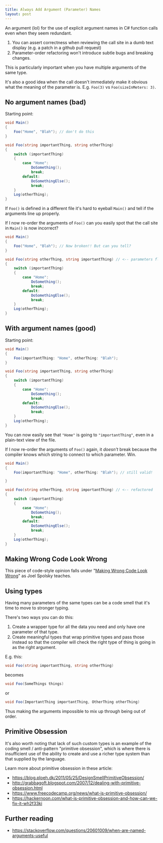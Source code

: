 ```yaml
---
title: Always Add Argument (Parameter) Names
layout: post
---
```


An argument (lol) for the use of explicit argument names in C# function calls even when they seem redundant.

1. You can assert correctness when reviewing the call site in a dumb text display (e.g. a patch in a github pull request)
2. Parameter-order refactoring won't introduce subtle bugs and breaking changes.

This is particularly important when you have multiple arguments of the same type.

It's also a good idea when the call doesn't immediately make it obvious what the meaning of the parameter is. E.g. `Foo(3)` vs `Foo(sizeInMeters: 3)`.

## No argument names (bad)

Starting point:

```c#
void Main()
{
	Foo("Home", "Blah"); // don't do this
}

void Foo(string importantThing, string otherThing)
{
	switch (importantThing)
	{
		case "Home":
			DoSomething();
			break;
		default:
			DoSomethingElse();
			break;
	}
	Log(otherThing);
}
```

If `Foo()` is defined in a different file it's hard to eyeball `Main()` and tell if the arguments line up properly.

If I now re-order the arguments of `Foo()` can you easily spot that the call site in `Main()` is now incorrect?

```c#
void Main()
{
	Foo("Home", "Blah"); // Now broken!! But can you tell?
}

void Foo(string otherThing, string importantThing) // <-- parameters flipped
{
	switch (importantThing)
	{
		case "Home":
			DoSomething();
			break;
		default:
			DoSomethingElse();
			break;
	}
	Log(otherThing);
}
```

## With argument names (good)

Starting point:

```c#
void Main()
{
	Foo(importantThing: "Home", otherThing: "Blah");
}

void Foo(string importantThing, string otherThing)
{
	switch (importantThing)
	{
		case "Home":
			DoSomething();
			break;
		default:
			DoSomethingElse();
			break;
	}
	Log(otherThing);
}
```

You can now easily see that `"Home"` is going to `"importantThing"`, even in a plain-text view of the file.

If I now re-order the arguments of `Foo()` again, it *doesn't* break because the compiler knows which string to connect to which parameter. Win.

```c#
void Main()
{
	Foo(importantThing: "Home", otherThing: "Blah"); // still valid!

}

void Foo(string otherThing, string importantThing) // <-- refactored
{
	switch (importantThing)
	{
		case "Home":
			DoSomething();
			break;
		default:
			DoSomethingElse();
			break;
	}
	Log(otherThing);
}
```

## Making Wrong Code Look Wrong

This piece of code-style opinion falls under "[Making Wrong Code Look Wrong](https://www.joelonsoftware.com/2005/05/11/making-wrong-code-look-wrong/)" as Joel Spolsky teaches.

## Using types

Having many parameters of the same types can be a code smell that it's time to move to stronger typing.

There's two ways you can do this:

1. Create a wrapper type for all the data you need and only have one parameter of that type.
2. Create meaningful types that wrap primitive types and pass those instead so that the compiler will check the right type of thing is going in as the right argument.


E.g. this:

```c#
void Foo(string importantThing, string otherThing)
```

becomes

```c#
void Foo(SomeThings things)
```

or

```c#
void Foo(ImportantThing importantThing, OtherThing otherThing)
```

Thus making the arguments impossible to mix up through being out of order.

## Primitive Obsession

It's also worth noting that lack of such custom types is an example of the coding smell / anti-pattern "primitive obsession", which is where there is insufficient use of the ability to create and use a richer type system than that supplied by the language.

Learn more about primitive obsession in these article:

- <https://blog.ploeh.dk/2011/05/25/DesignSmellPrimitiveObsession/>
- <http://grabbagoft.blogspot.com/2007/12/dealing-with-primitive-obsession.html>
- <https://www.freecodecamp.org/news/what-is-primitive-obsession/>
- <https://hackernoon.com/what-is-primitive-obsession-and-how-can-we-fix-it-wh2f33ki>

## Further reading

- <https://stackoverflow.com/questions/20601009/when-are-named-arguments-useful>
